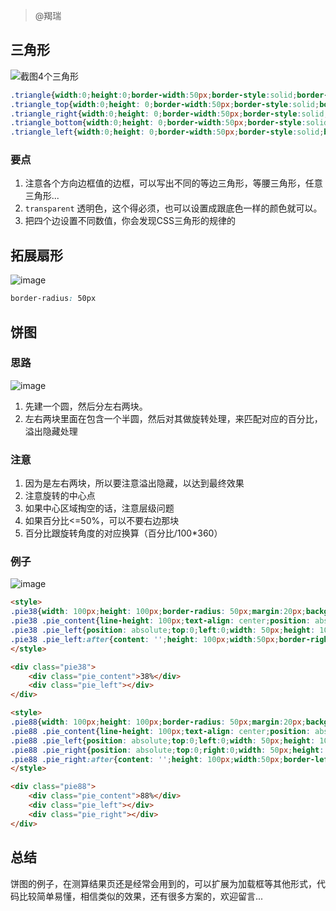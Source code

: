 > @羯瑞

## 三角形

![截图4个三角形](http://oy1qrdqm7.bkt.clouddn.com/111.png)

```css
.triangle{width:0;height:0;border-width:50px;border-style:solid;border-color:red blue green yellow;}
.triangle_top{width:0;height: 0;border-width:50px;border-style:solid;border-color:red transparent transparent transparent;}
.triangle_right{width:0;height: 0;border-width:50px;border-style:solid;border-color:transparent blue transparent transparent;}
.triangle_bottom{width:0;height: 0;border-width:50px;border-style:solid;border-color:transparent transparent green transparent;}
.triangle_left{width:0;height: 0;border-width:50px;border-style:solid;border-color:transparent transparent transparent yellow;}
```
### 要点

1. 注意各个方向边框值的边框，可以写出不同的等边三角形，等腰三角形，任意三角形...
2. `transparent` 透明色，这个得必须，也可以设置成跟底色一样的颜色就可以。
3. 把四个边设置不同数值，你会发现CSS三角形的规律的


## 拓展扇形

![image](http://oy1qrdqm7.bkt.clouddn.com/2222.png)

```css
border-radius: 50px
```


## 饼图

### 思路

![image](http://oy1qrdqm7.bkt.clouddn.com/3333.png)

1. 先建一个圆，然后分左右两块。
2. 左右两块里面在包含一个半圆，然后对其做旋转处理，来匹配对应的百分比，溢出隐藏处理

### 注意

1. 因为是左右两块，所以要注意溢出隐藏，以达到最终效果
2. 注意旋转的中心点
3. 如果中心区域掏空的话，注意层级问题
4. 如果百分比<=50%，可以不要右边那块
5. 百分比跟旋转角度的对应换算（百分比/100*360）


### 例子

![image](http://oy1qrdqm7.bkt.clouddn.com/4444.png)

```html
<style>
.pie38{width: 100px;height: 100px;border-radius: 50px;margin:20px;background-color: #ddd;position: relative;display: inline-block;overflow: hidden}
.pie38 .pie_content{line-height: 100px;text-align: center;position: absolute;width: 100px;height: 100px;z-index: 8}
.pie38 .pie_left{position: absolute;top:0;left:0;width: 50px;height: 100px;overflow: hidden;}
.pie38 .pie_left:after{content: '';height: 100px;width:50px;border-right:50px solid red;position:absolute;top:0;left:0;transform: rotate(-137deg);}
</style>

<div class="pie38">
	<div class="pie_content">38%</div>
	<div class="pie_left"></div>
</div>
```


```html
<style>
.pie88{width: 100px;height: 100px;border-radius: 50px;margin:20px;background-color: #ddd;position: relative;display: inline-block;overflow: hidden;}
.pie88 .pie_content{line-height: 100px;text-align: center;position: absolute;width: 100px;height: 100px;z-index: 8}
.pie88 .pie_left{position: absolute;top:0;left:0;width: 50px;height: 100px;overflow: hidden;background-color: red}
.pie88 .pie_right{position: absolute;top:0;right:0;width: 50px;height: 100px;overflow: hidden;}
.pie88 .pie_right:after{content: '';height: 100px;width:50px;border-left:50px solid red;position:absolute;right:0;top:0;border-radius: 50px;transform: rotate(-137deg);}
</style>

<div class="pie88">
	<div class="pie_content">88%</div>
	<div class="pie_left"></div>
	<div class="pie_right"></div>
</div>
```


## 总结

饼图的例子，在测算结果页还是经常会用到的，可以扩展为加载框等其他形式，代码比较简单易懂，相信类似的效果，还有很多方案的，欢迎留言...

